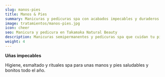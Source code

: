 ```yaml
---
slug: manos-pies
title: Manos & Pies
summary: Manicuras y pedicuras spa con acabados impecables y duraderos.
image: tratamientos/manos-pies.jpg
icon: cheer
seo: Manicura y pedicura en Takamaka Natural Beauty
description: Manicuras semipermanentes y pedicuras spa que cuidan tu piel, tus uñas y tu momento de relax.
weight: 4
---
```


**Uñas impecables**

Higiene, esmaltado y rituales spa para unas manos y pies saludables y bonitos todo el año.
